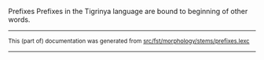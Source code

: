Prefixes
Prefixes in the Tigrinya language are bound to beginning of other words.

* * *

<small>This (part of) documentation was generated from [src/fst/morphology/stems/prefixes.lexc](https://github.com/giellalt/lang-tir/blob/main/src/fst/morphology/stems/prefixes.lexc)</small>

---


